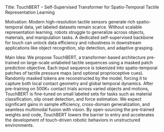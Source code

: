 Title: TouchBERT – Self-Supervised Transformer for Spatio-Temporal Tactile Representation Learning

Motivation: Modern high-resolution tactile sensors generate rich spatio-temporal data, yet labeled datasets remain scarce. Without scalable representation learning, robots struggle to generalize across objects, materials, and manipulation tasks. A dedicated self-supervised backbone for touch can unlock data efficiency and robustness in downstream applications like object recognition, slip detection, and adaptive grasping.

Main Idea: We propose TouchBERT, a transformer-based architecture pre-trained on large-scale unlabeled tactile sequences using a masked patch prediction objective. Each input sequence is tokenized into spatio-temporal patches of tactile pressure maps (and optional proprioceptive cues). Randomly masked tokens are reconstructed by the model, forcing it to capture both local contact geometry and global temporal dynamics. After pre-training on 500K+ contact trials across varied objects and motions, TouchBERT is fine-tuned on small labeled sets for tasks such as material classification, slip onset detection, and force estimation. We expect significant gains in sample efficiency, cross-domain generalization, and seamless multimodal fusion with vision. By open-sourcing the pre-trained weights and code, TouchBERT lowers the barrier to entry and accelerates the development of touch-driven robotic behaviors in unstructured environments.